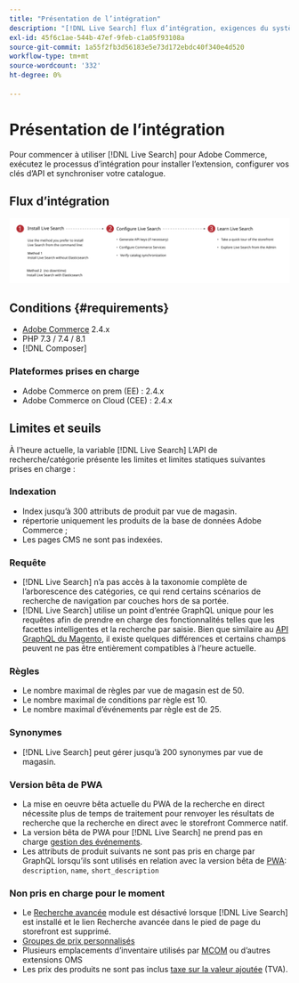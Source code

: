 ```yaml
---
title: "Présentation de l’intégration"
description: "[!DNL Live Search] flux d’intégration, exigences du système, limites et limites"
exl-id: 45f6c1ae-544b-47ef-9feb-c1a05f93108a
source-git-commit: 1a55f2fb3d56183e5e73d172ebdc40f340e4d520
workflow-type: tm+mt
source-wordcount: '332'
ht-degree: 0%

---
```


# Présentation de l’intégration

Pour commencer à utiliser [!DNL Live Search] pour Adobe Commerce, exécutez le processus d’intégration pour installer l’extension, configurer vos clés d’API et synchroniser votre catalogue.

## Flux d’intégration

![[!DNL Live Search] diagramme d’intégration](assets/onboarding-flow.svg)

## Conditions {#requirements}

* [Adobe Commerce](https://magento.com/products/magento-commerce) 2.4.x
* PHP 7.3 / 7.4 / 8.1
* [!DNL Composer]

### Plateformes prises en charge

* Adobe Commerce on prem (EE) : 2.4.x
* Adobe Commerce on Cloud (CEE) : 2.4.x

## Limites et seuils

À l’heure actuelle, la variable [!DNL Live Search] L’API de recherche/catégorie présente les limites et limites statiques suivantes prises en charge :

### Indexation

* Index jusqu’à 300 attributs de produit par vue de magasin.
* répertorie uniquement les produits de la base de données Adobe Commerce ;
* Les pages CMS ne sont pas indexées.

### Requête

* [!DNL Live Search] n’a pas accès à la taxonomie complète de l’arborescence des catégories, ce qui rend certains scénarios de recherche de navigation par couches hors de sa portée.
* [!DNL Live Search] utilise un point d’entrée GraphQL unique pour les requêtes afin de prendre en charge des fonctionnalités telles que les facettes intelligentes et la recherche par saisie. Bien que similaire au [API GraphQL du Magento](https://developer.adobe.com/commerce/webapi/graphql/), il existe quelques différences et certains champs peuvent ne pas être entièrement compatibles à l’heure actuelle.

### Règles

* Le nombre maximal de règles par vue de magasin est de 50.
* Le nombre maximal de conditions par règle est 10.
* Le nombre maximal d’événements par règle est de 25.

### Synonymes

* [!DNL Live Search] peut gérer jusqu’à 200 synonymes par vue de magasin.

### Version bêta de PWA

* La mise en oeuvre bêta actuelle du PWA de la recherche en direct nécessite plus de temps de traitement pour renvoyer les résultats de recherche que la recherche en direct avec le storefront Commerce natif.
* La version bêta de PWA pour [!DNL Live Search] ne prend pas en charge [gestion des événements](https://devdocs.magento.com/shared-services/storefront-events-sdk.html).
* Les attributs de produit suivants ne sont pas pris en charge par GraphQL lorsqu’ils sont utilisés en relation avec la version bêta de [PWA](https://developer.adobe.com/commerce/pwa-studio/): `description`, `name`, `short_description`

### Non pris en charge pour le moment

* Le [Recherche avancée](https://docs.magento.com/user-guide/catalog/search-advanced.html) module est désactivé lorsque [!DNL Live Search] est installé et le lien Recherche avancée dans le pied de page du storefront est supprimé.
* [Groupes de prix personnalisés](https://docs.magento.com/user-guide/catalog/product-price-group.html)
* Plusieurs emplacements d’inventaire utilisés par [MCOM](https://docs.magento.com/user-guide/mcom.html) ou d’autres extensions OMS
* Les prix des produits ne sont pas inclus [taxe sur la valeur ajoutée](https://docs.magento.com/user-guide/tax/vat.html) (TVA).
